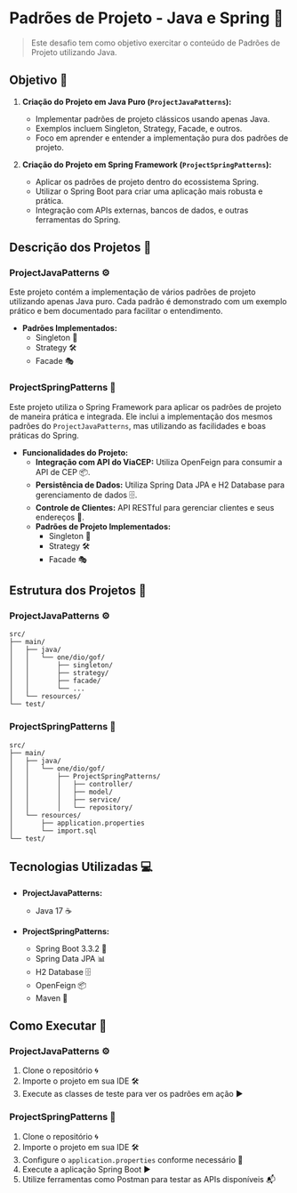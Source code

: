 # Padrões de Projeto - Java e Spring 🌟

> Este desafio tem como objetivo exercitar o conteúdo de Padrões de Projeto utilizando Java.

## Objetivo 🎯
1. **Criação do Projeto em Java Puro (`ProjectJavaPatterns`):**
    - Implementar padrões de projeto clássicos usando apenas Java.
    - Exemplos incluem Singleton, Strategy, Facade, e outros.
    - Foco em aprender e entender a implementação pura dos padrões de projeto.

2. **Criação do Projeto em Spring Framework (`ProjectSpringPatterns`):**
    - Aplicar os padrões de projeto dentro do ecossistema Spring.
    - Utilizar o Spring Boot para criar uma aplicação mais robusta e prática.
    - Integração com APIs externas, bancos de dados, e outras ferramentas do Spring.

## Descrição dos Projetos 📝

### ProjectJavaPatterns ⚙️
Este projeto contém a implementação de vários padrões de projeto utilizando apenas Java puro. Cada padrão é demonstrado com um exemplo prático e bem documentado para facilitar o entendimento.

- **Padrões Implementados:**
  - Singleton 🏰
  - Strategy 🛠️
  - Facade 🎭

### ProjectSpringPatterns 🌿
Este projeto utiliza o Spring Framework para aplicar os padrões de projeto de maneira prática e integrada. Ele inclui a implementação dos mesmos padrões do `ProjectJavaPatterns`, mas utilizando as facilidades e boas práticas do Spring.

- **Funcionalidades do Projeto:**
  - **Integração com API do ViaCEP:** Utiliza OpenFeign para consumir a API de CEP 📦.
  - **Persistência de Dados:** Utiliza Spring Data JPA e H2 Database para gerenciamento de dados 🗄️.
  - **Controle de Clientes:** API RESTful para gerenciar clientes e seus endereços 🧾.
  - **Padrões de Projeto Implementados:**
    - Singleton 🏰
    - Strategy 🛠️
    - Facade 🎭

## Estrutura dos Projetos 📂

### ProjectJavaPatterns ⚙️
```
src/
├── main/
│   ├── java/
│   │   └── one/dio/gof/
│   │       ├── singleton/
│   │       ├── strategy/
│   │       ├── facade/
│   │       └── ...
│   └── resources/
└── test/
```

### ProjectSpringPatterns 🌿
```
src/
├── main/
│   ├── java/
│   │   └── one/dio/gof/
│   │       ├── ProjectSpringPatterns/
│   │       │   ├── controller/
│   │       │   ├── model/
│   │       │   ├── service/
│   │       │   └── repository/
│   └── resources/
│       ├── application.properties
│       └── import.sql
└── test/
```

## Tecnologias Utilizadas 💻

- **ProjectJavaPatterns:**
  - Java 17 ☕

- **ProjectSpringPatterns:**
  - Spring Boot 3.3.2 🌿
  - Spring Data JPA 📊
  - H2 Database 🗄️
  - OpenFeign 📦
  - Maven 🧰

## Como Executar 🚀

### ProjectJavaPatterns ⚙️
1. Clone o repositório 🌀
2. Importe o projeto em sua IDE 🛠️
3. Execute as classes de teste para ver os padrões em ação ▶️

### ProjectSpringPatterns 🌿
1. Clone o repositório 🌀
2. Importe o projeto em sua IDE 🛠️
3. Configure o `application.properties` conforme necessário 📝
4. Execute a aplicação Spring Boot ▶️
5. Utilize ferramentas como Postman para testar as APIs disponíveis 📬

